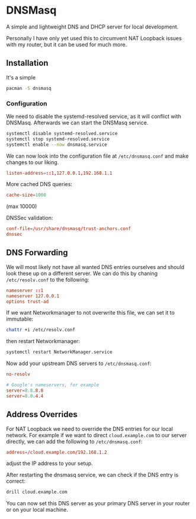 # DNSMasq
A simple and lightweight DNS and DHCP server for local development.

Personally I have only yet used this to circumvent NAT Loopback issues with my router, but it can be used for much more.

## Installation
It's a simple
```sh
pacman -S dnsmasq
```

### Configuration

We need to disable the systemd-resolved service, as it will conflict with DNSMasq.
Afterwards we can start the DNSMasq service.
```sh
systemctl disable systemd-resolved.service
systemctl stop systemd-resolved.service
systemctl enable --now dnsmasq.service
```

We can now look into the configuration file at `/etc/dnsmasq.conf` and make changes to our liking.

```conf
listen-address=::1,127.0.0.1,192.168.1.1
```

More cached DNS queries:
```conf
cache-size=1000
```
(max 10000)


DNSSec validation:
```conf
conf-file=/usr/share/dnsmasq/trust-anchors.conf
dnssec
```

## DNS Forwarding
We will most likely not have all wanted DNS entries ourselves and should look these up on a different server.
We can do this by chaning `/etc/resolv.conf` to the following:
```conf
nameserver ::1
nameserver 127.0.0.1
options trust-ad
```
If we want Networkmanager to not overwrite this file, we can set it to immutable:
```sh
chattr +i /etc/resolv.conf
```
then restart Networkmanager:
```sh
systemctl restart NetworkManager.service
```

Now add your upstream DNS servers to `/etc/dnsmasq.conf`:
```conf
no-resolv

# Google's nameservers, for example
server=8.8.8.8
server=8.8.4.4
```

## Address Overrides
For NAT Loopback we need to override the DNS entries for our local network.
For example if we want to direct `cloud.example.com` to our server directly, we can add the following to `/etc/dnsmasq.conf`:
```conf
address=/cloud.example.com/192.168.1.2
```
adjust the IP address to your setup.

After restarting the dnsmasq service, we can check if the DNS entry is correct:
```sh
drill cloud.example.com
```

You can now set this DNS server as your primary DNS server in your router or on your local machine.
